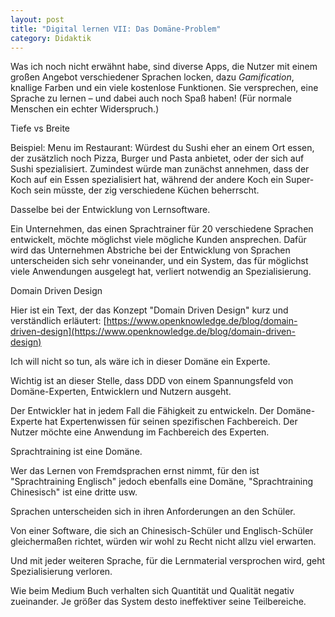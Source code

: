```yaml
---
layout: post
title: "Digital lernen VII: Das Domäne-Problem"
category: Didaktik
---
```


Was ich noch nicht erwähnt habe, sind diverse Apps, die Nutzer mit einem großen Angebot verschiedener Sprachen locken, dazu *Gamification*, knallige Farben und ein viele kostenlose Funktionen. Sie versprechen, eine Sprache zu lernen – und dabei auch noch Spaß haben! (Für normale Menschen ein echter Widerspruch.)

Tiefe vs Breite

Beispiel: Menu im Restaurant: Würdest du Sushi eher an einem Ort essen, der zusätzlich noch Pizza, Burger und Pasta anbietet, oder der sich auf Sushi spezialisiert. Zumindest würde man zunächst annehmen, dass der Koch auf ein Essen spezialisiert hat, während der andere Koch ein Super-Koch sein müsste, der zig verschiedene Küchen beherrscht.

Dasselbe bei der Entwicklung von Lernsoftware.

Ein Unternehmen, das einen Sprachtrainer für 20 verschiedene Sprachen entwickelt, möchte möglichst viele mögliche Kunden ansprechen. Dafür wird das Unternehmen Abstriche bei der Entwicklung von 
Sprachen unterscheiden sich sehr voneinander, und ein System, das für möglichst viele Anwendungen ausgelegt hat, verliert notwendig an Spezialisierung.

Domain Driven Design

Hier ist ein Text, der das Konzept "Domain Driven Design" kurz und verständlich erläutert: [https://www.openknowledge.de/blog/domain-driven-design](https://www.openknowledge.de/blog/domain-driven-design)

Ich will nicht so tun, als wäre ich in dieser Domäne ein Experte.

Wichtig ist an dieser Stelle, dass DDD von einem Spannungsfeld von Domäne-Experten, Entwicklern und Nutzern ausgeht.

Der Entwickler hat in jedem Fall die Fähigkeit zu entwickeln.
Der Domäne-Experte hat Expertenwissen für seinen spezifischen Fachbereich.
Der Nutzer möchte eine Anwendung im Fachbereich des Experten. 

Sprachtraining ist eine Domäne. 

Wer das Lernen von Fremdsprachen ernst nimmt, für den ist "Sprachtraining Englisch" jedoch ebenfalls eine Domäne, "Sprachtraining Chinesisch" ist eine dritte usw.

Sprachen unterscheiden sich in ihren Anforderungen an den Schüler.



Von einer Software, die sich an Chinesisch-Schüler und Englisch-Schüler gleichermaßen richtet, würden wir wohl zu Recht nicht allzu viel erwarten.

Und mit jeder weiteren Sprache, für die Lernmaterial versprochen wird, geht Spezialisierung verloren.

Wie beim Medium Buch verhalten sich Quantität und Qualität negativ zueinander. Je größer das System desto ineffektiver seine Teilbereiche.

